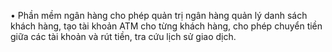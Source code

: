 •	Phần mềm ngân hàng cho phép quản trị ngân hàng quản lý danh sách khách hàng, tạo tài khoản ATM cho từng khách hàng, cho phép chuyển tiền giữa các tài khoản và rút tiền, tra cứu lịch sử giao dịch.
